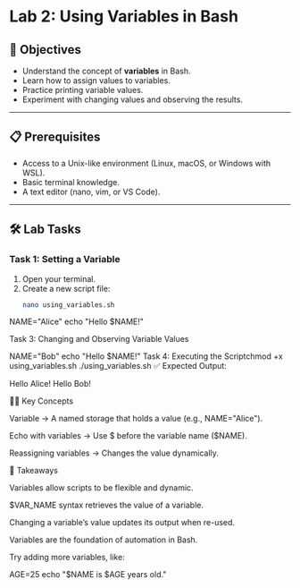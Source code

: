 # Lab 2: Using Variables in Bash

## 🎯 Objectives
- Understand the concept of **variables** in Bash.
- Learn how to assign values to variables.
- Practice printing variable values.
- Experiment with changing values and observing the results.

---

## 📋 Prerequisites
- Access to a Unix-like environment (Linux, macOS, or Windows with WSL).
- Basic terminal knowledge.
- A text editor (nano, vim, or VS Code).

---

## 🛠️ Lab Tasks

### **Task 1: Setting a Variable**
1. Open your terminal.
2. Create a new script file:
   ```bash
   nano using_variables.sh


NAME="Alice"
echo "Hello $NAME!"


Task 3: Changing and Observing Variable Values

NAME="Bob"
echo "Hello $NAME!"
Task 4: Executing the Scriptchmod +x using_variables.sh
./using_variables.sh
✅ Expected Output:

Hello Alice!
Hello Bob!

🧑‍🏫 Key Concepts

Variable → A named storage that holds a value (e.g., NAME="Alice").

Echo with variables → Use $ before the variable name ($NAME).

Reassigning variables → Changes the value dynamically.

🔑 Takeaways

Variables allow scripts to be flexible and dynamic.

$VAR_NAME syntax retrieves the value of a variable.

Changing a variable’s value updates its output when re-used.

Variables are the foundation of automation in Bash.

Try adding more variables, like:

AGE=25
echo "$NAME is $AGE years old."


